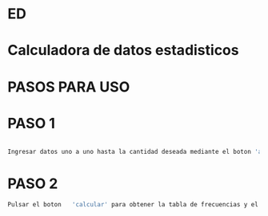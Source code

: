 # ED

# Calculadora de datos estadisticos

# PASOS PARA USO
# PASO 1

```bash

Ingresar datos uno a uno hasta la cantidad deseada mediante el boton 'agregar'
```
# PASO 2
```bash
Pulsar el boton   'calcular' para obtener la tabla de frecuencias y el resultado  
```

